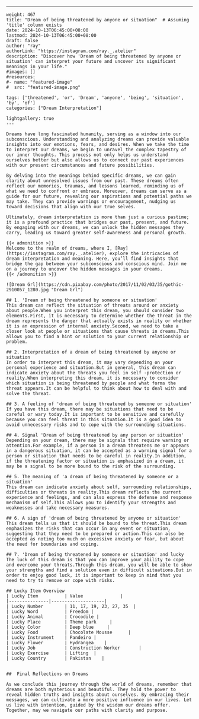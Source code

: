 ---
    weight: 467
    title: "Dream of being threatened by anyone or situation"  # Assuming 'title' column exists
    date: 2024-10-13T06:45:00+08:00
    lastmod: 2024-10-13T06:45:00+08:00
    draft: false
    author: "ray"
    authorLink: "https://instagram.com/ray._.atelier"
    description: "Discover how 'Dream of being threatened by anyone or situation' can interpret your future and uncover its significant meanings in your life."
    #images: []
    #resources:
    #- name: "featured-image"
    #  src: "featured-image.png"
    
    tags: ['threatened', 'or', 'Dream', 'anyone', 'being', 'situation', 'by', 'of']
    categories: ["Dream Interpretation"]
    
    lightgallery: true
    ---
    
    Dreams have long fascinated humanity, serving as a window into our subconscious. Understanding and analyzing dreams can provide valuable insights into our emotions, fears, and desires. When we take the time to interpret our dreams, we begin to unravel the complex tapestry of our inner thoughts. This process not only helps us understand ourselves better but also allows us to connect our past experiences with our present circumstances and future possibilities.
    
    By delving into the meanings behind specific dreams, we can gain clarity about unresolved issues from our past. These dreams often reflect our memories, traumas, and lessons learned, reminding us of what we need to confront or embrace. Moreover, dreams can serve as a guide for our future, revealing our aspirations and potential paths we may take. They can provide warnings or encouragement, nudging us toward decisions that align with our true selves.
    
    Ultimately, dream interpretation is more than just a curious pastime; it is a profound practice that bridges our past, present, and future. By engaging with our dreams, we can unlock the hidden messages they carry, leading us toward greater self-awareness and personal growth.
    
    {{< admonition >}}
    Welcome to the realm of dreams, where I, [Ray](https://instagram.com/ray._.atelier), explore the intricacies of dream interpretation and meaning. Here, you’ll find insights that bridge the gap between your subconscious and conscious mind. Join me on a journey to uncover the hidden messages in your dreams.
    {{< /admonition >}}
    
    ![Dream Grl](https://cdn.pixabay.com/photo/2017/11/02/03/35/gothic-2910057_1280.jpg "Dream Grl")
    
    ## 1. 'Dream of being threatened by someone or situation'
    This dream can reflect the situation of threats around or anxiety about people.When you interpret this dream, you should consider two elements.First, it is necessary to determine whether the threat in the dream represents the danger that actually exists in reality or whether it is an expression of internal anxiety.Second, we need to take a closer look at people or situations that cause threats in dreams.This allows you to find a hint or solution to your current relationship or problem.
    
    ## 2. Interpretation of a dream of being threatened by anyone or situation
    In order to interpret this dream, it may vary depending on your personal experience and situation.But in general, this dream can indicate anxiety about the threats you feel in self -protection or reality.When interpreting this dream, it is necessary to consider which situation is being threatened by people and what forms the threat appears.It can be helpful to think about how to deal with and solve the threat.
    
    ## 3. A feeling of 'dream of being threatened by someone or situation'
    If you have this dream, there may be situations that need to be careful or wary today.It is important to be sensitive and carefully because you can feel threat in this situation.It is a good idea to avoid unnecessary risks and to cope with the surrounding situations.
    
    ## 4. Signal 'Dream of being threatened by any person or situation'
    Depending on your dream, there may be signals that require warning or attention.For example, if a person in a dream threatens me or appears in a dangerous situation, it can be accepted as a warning signal for a person or situation that needs to be careful in reality.In addition, if the threatening factor or situation is emphasized in a dream, it may be a signal to be more bound to the risk of the surrounding.
    
    ## 5. The meaning of 'a dream of being threatened by someone or a situation'
    This dream can indicate anxiety about self, surrounding relationships, difficulties or threats in reality.This dream reflects the current experience and feelings, and can also express the defense and response mechanism of self.This allows you to identify your strengths and weaknesses and take necessary measures.
    
    ## 6. A sign of 'dream of being threatened by anyone or situation'
    This dream tells us that it should be bound to the threat.This dream emphasizes the risks that can occur in any event or situation, suggesting that they need to be prepared or action.This can also be accepted as noting too much on excessive anxiety or fear, but about the need for boundaries and coping.
    
    ## 7. 'Dream of being threatened by someone or situation' and lucky
    The luck of this dream is that you can improve your ability to cope and overcome your threats.Through this dream, you will be able to show your strengths and find a solution even in difficult situations.But in order to enjoy good luck, it is important to keep in mind that you need to try to remove or cope with risks.
    
    ## Lucky Item Overview
    | Lucky Item          | Value              |
    |---------------|--------------------|
    | Lucky Number        | 11, 17, 19, 23, 27, 35  |
    | Lucky Word          | Freedom |
    | Lucky Animal        | Crocodile |
    | Lucky Place         | Theme park     |
    | Lucky Color         | Deep blue     |
    | Lucky Food          | Chocolate Mousse      |
    | Lucky Instrument    | Pandeiro |
    | Lucky Flower        | Hydrangea    |
    | Lucky Job           | Construction Worker       |
    | Lucky Exercise      | Lifting  |
    | Lucky Country       | Pakistan    |
    
    
    ##  Final Reflections on Dreams
    
    As we conclude this journey through the world of dreams, remember that dreams are both mysterious and beautiful. They hold the power to reveal hidden truths and insights about ourselves. By embracing their messages, we can cultivate a more positive influence in our lives. Let us live with intention, guided by the wisdom our dreams offer. Together, may we navigate our paths with clarity and purpose.
    